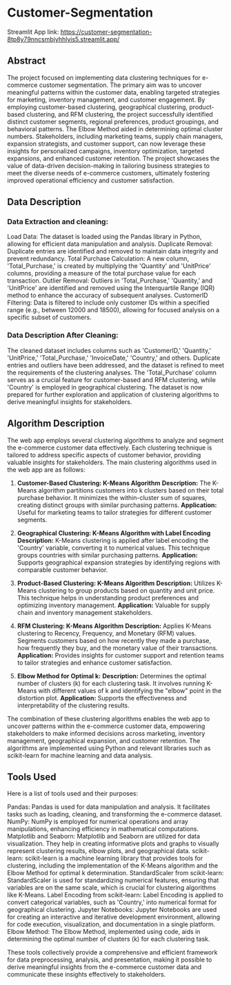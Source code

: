 # Customer-Segmentation
Streamlit App link: https://customer-segmentation-8tp8y79nncsmbjyhhlyis5.streamlit.app/

## Abstract
The project focused on implementing data clustering techniques for e-commerce customer segmentation. The primary aim was to uncover meaningful patterns within the customer data, enabling targeted strategies for marketing, inventory management, and customer engagement. By employing customer-based clustering, geographical clustering, product-based clustering, and RFM clustering, the project successfully identified distinct customer segments, regional preferences, product groupings, and behavioral patterns. The Elbow Method aided in determining optimal cluster numbers. Stakeholders, including marketing teams, supply chain managers, expansion strategists, and customer support, can now leverage these insights for personalized campaigns, inventory optimization, targeted expansions, and enhanced customer retention. The project showcases the value of data-driven decision-making in tailoring business strategies to meet the diverse needs of e-commerce customers, ultimately fostering improved operational efficiency and customer satisfaction.

## Data Description
### Data Extraction and cleaning:
Load Data: The dataset is loaded using the Pandas library in Python, allowing for efficient data manipulation and analysis.
Duplicate Removal: Duplicate entries are identified and removed to maintain data integrity and prevent redundancy.
Total Purchase Calculation: A new column, 'Total_Purchase,' is created by multiplying the 'Quantity' and 'UnitPrice' columns, providing a measure of the total purchase value for each transaction.
Outlier Removal: Outliers in 'Total_Purchase,' 'Quantity,' and 'UnitPrice' are identified and removed using the Interquartile Range (IQR) method to enhance the accuracy of subsequent analyses.
CustomerID Filtering: Data is filtered to include only customer IDs within a specified range (e.g., between 12000 and 18500), allowing for focused analysis on a specific subset of customers.
### Data Description After Cleaning:
The cleaned dataset includes columns such as 'CustomerID,' 'Quantity,' 'UnitPrice,' 'Total_Purchase,' 'InvoiceDate,' 'Country,' and others. Duplicate entries and outliers have been addressed, and the dataset is refined to meet the requirements of the clustering analyses. The 'Total_Purchase' column serves as a crucial feature for customer-based and RFM clustering, while 'Country' is employed in geographical clustering. The dataset is now prepared for further exploration and application of clustering algorithms to derive meaningful insights for stakeholders.

## Algorithm Description
The web app employs several clustering algorithms to analyze and segment the e-commerce customer data effectively. Each clustering technique is tailored to address specific aspects of customer behavior, providing valuable insights for stakeholders. The main clustering algorithms used in the web app are as follows:

1. **Customer-Based Clustering: K-Means Algorithm**
   **Description:** The K-Means algorithm partitions customers into k clusters based on their total purchase behavior. It minimizes the within-cluster sum of squares, creating distinct groups with similar purchasing patterns.
   **Application:** Useful for marketing teams to tailor strategies for different customer segments.

2. **Geographical Clustering: K-Means Algorithm with Label Encoding**
   **Description:** K-Means clustering is applied after label encoding the 'Country' variable, converting it to numerical values. This technique groups countries with similar purchasing patterns.
   **Application:** Supports geographical expansion strategies by identifying regions with comparable customer behavior.

3. **Product-Based Clustering: K-Means Algorithm**
   **Description:** Utilizes K-Means clustering to group products based on quantity and unit price. This technique helps in understanding product preferences and optimizing inventory management.
   **Application:** Valuable for supply chain and inventory management stakeholders.

4. **RFM Clustering: K-Means Algorithm**
   **Description:** Applies K-Means clustering to Recency, Frequency, and Monetary (RFM) values. Segments customers based on how recently they made a purchase, how frequently they buy, and the monetary value of their transactions.
   **Application:** Provides insights for customer support and retention teams to tailor strategies and enhance customer satisfaction.

5. **Elbow Method for Optimal k:**
   **Description:** Determines the optimal number of clusters (k) for each clustering task. It involves running K-Means with different values of k and identifying the "elbow" point in the distortion plot.
   **Application:** Supports the effectiveness and interpretability of the clustering results.

The combination of these clustering algorithms enables the web app to uncover patterns within the e-commerce customer data, empowering stakeholders to make informed decisions across marketing, inventory management, geographical expansion, and customer retention. The algorithms are implemented using Python and relevant libraries such as scikit-learn for machine learning and data analysis.

## Tools Used
Here is a list of tools used and their purposes:

Pandas: Pandas is used for data manipulation and analysis. It facilitates tasks such as loading, cleaning, and transforming the e-commerce dataset.
NumPy: NumPy is employed for numerical operations and array manipulations, enhancing efficiency in mathematical computations.
Matplotlib and Seaborn: Matplotlib and Seaborn are utilized for data visualization. They help in creating informative plots and graphs to visually represent clustering results, elbow plots, and geographical data.
scikit-learn: scikit-learn is a machine learning library that provides tools for clustering, including the implementation of the K-Means algorithm and the Elbow Method for optimal k determination.
StandardScaler from scikit-learn: StandardScaler is used for standardizing numerical features, ensuring that variables are on the same scale, which is crucial for clustering algorithms like K-Means.
Label Encoding from scikit-learn: Label Encoding is applied to convert categorical variables, such as 'Country,' into numerical format for geographical clustering.
Jupyter Notebooks: Jupyter Notebooks are used for creating an interactive and iterative development environment, allowing for code execution, visualization, and documentation in a single platform.
Elbow Method: The Elbow Method, implemented using code, aids in determining the optimal number of clusters (k) for each clustering task.

These tools collectively provide a comprehensive and efficient framework for data preprocessing, analysis, and presentation, making it possible to derive meaningful insights from the e-commerce customer data and communicate these insights effectively to stakeholders.







